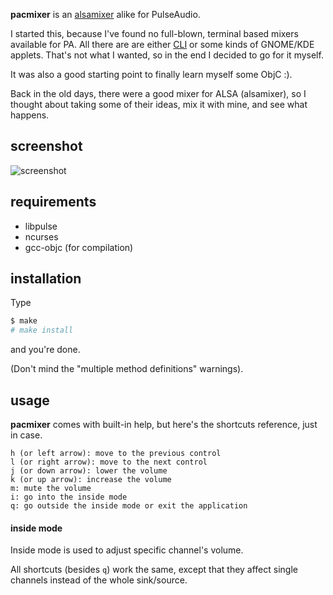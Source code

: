 **pacmixer** is an [alsamixer][alsamixer] alike for PulseAudio.

I started this, because I've found no full-blown, terminal based mixers available for PA. All there are are either [CLI][CLI] or some kinds of GNOME/KDE applets. That's not what I wanted, so in the end I decided to go for it myself.

It was also a good starting point to finally learn myself some ObjC :).

Back in the old days, there were a good mixer for ALSA (alsamixer), so I thought about taking some of their ideas, mix it with mine, and see what happens.

## screenshot
![screenshot](http://dl.dropbox.com/u/20714377/pacmixer2.png)

## requirements
* libpulse
* ncurses
* gcc-objc (for compilation)

## installation
Type
```sh
$ make
# make install
```
and you're done.

(Don't mind the "multiple method definitions" warnings).

## usage
**pacmixer** comes with built-in help, but here's the shortcuts reference, just in case.

```
h (or left arrow): move to the previous control
l (or right arrow): move to the next control
j (or down arrow): lower the volume
k (or up arrow): increase the volume
m: mute the volume
i: go into the inside mode
q: go outside the inside mode or exit the application
```

#### inside mode
Inside mode is used to adjust specific channel's volume.

All shortcuts (besides ```q```) work the same, except that they affect single channels instead of the whole sink/source.

[alsamixer]: http://en.wikipedia.org/wiki/Alsamixer
[CLI]: http://en.wikipedia.org/wiki/Command-line_interface

